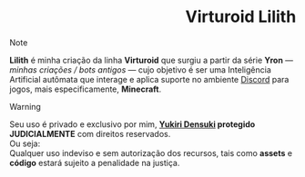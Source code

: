 # ㅤㅤㅤㅤㅤㅤㅤㅤㅤㅤㅤㅤVirturoid Lilith
> [!NOTE]
> **Lilith** é minha criação da linha **Virturoid** que surgiu a partir da série **Yron** — *minhas criações / bots antigos* — cujo objetivo é ser uma Inteligência Artificial autômata que interage e aplica suporte no ambiente [Discord](https://discord.gg/7KAvZgztgu) para jogos, mais especificamente, **Minecraft**.

> [!WARNING]
> Seu uso é privado e exclusivo por mim, **[Yukiri Densuki](https://github.com/Densuki/) protegido JUDICIALMENTE** com direitos reservados. <br>
> Ou seja:<br>
> Qualquer uso indeviso e sem autorização dos recursos, tais como **assets** e **código** estará sujeito a penalidade na justiça.
